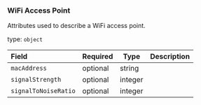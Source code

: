 <!--- This is a generated file, do not edit! -->
<!--- [START maps_http_schema_wifiaccesspoint] -->
<h3 class="schema-object" id="WifiAccessPoint">WiFi Access Point</h3>

Attributes used to describe a WiFi access point.

type: `object`

| Field                | Required | Type    | Description |
| :------------------- | -------- | ------- | ----------- |
| `macAddress`         | optional | string  |             |
| `signalStrength`     | optional | integer |             |
| `signalToNoiseRatio` | optional | integer |             |

<!--- [END maps_http_schema_wifiaccesspoint] -->